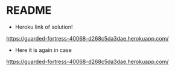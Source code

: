 # README

* Heroku link of solution!

https://guarded-fortress-40068-d268c5da3dae.herokuapp.com/

* Here it is again in case

https://guarded-fortress-40068-d268c5da3dae.herokuapp.com/
